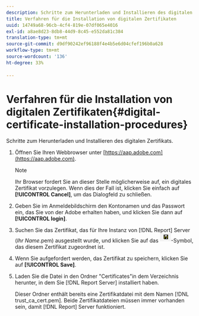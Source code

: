 ```yaml
---
description: Schritte zum Herunterladen und Installieren des digitalen Zertifikats.
title: Verfahren für die Installation von digitalen Zertifikaten
uuid: 14749a68-96cb-4cf4-819e-07df065e4016
exl-id: a8ae8d23-8db8-44d9-8c45-e552da81c384
translation-type: tm+mt
source-git-commit: d9df90242ef96188f4e4b5e6d04cfef196b0a628
workflow-type: tm+mt
source-wordcount: '136'
ht-degree: 33%

---
```


# Verfahren für die Installation von digitalen Zertifikaten{#digital-certificate-installation-procedures}

Schritte zum Herunterladen und Installieren des digitalen Zertifikats.

1. Öffnen Sie Ihren Webbrowser unter [https://aap.adobe.com](https://aap.adobe.com).

   >[!NOTE]
   >
   >Ihr Browser fordert Sie an dieser Stelle möglicherweise auf, ein digitales Zertifikat vorzulegen. Wenn dies der Fall ist, klicken Sie einfach auf **[!UICONTROL Cancel]**, um das Dialogfeld zu schließen.

1. Geben Sie im Anmeldebildschirm den Kontonamen und das Passwort ein, das Sie von der Adobe erhalten haben, und klicken Sie dann auf **[!UICONTROL login]**.
1. Suchen Sie das Zertifikat, das für Ihre Instanz von [!DNL Report] Server (*Ihr Name*.pem) ausgestellt wurde, und klicken Sie auf das ![](assets/btn_save_certificatedownload.PNG)-Symbol, das diesem Zertifikat zugeordnet ist.
1. Wenn Sie aufgefordert werden, das Zertifikat zu speichern, klicken Sie auf **[!UICONTROL Save]**.
1. Laden Sie die Datei in den Ordner &quot;Certificates&quot;in dem Verzeichnis herunter, in dem Sie [!DNL Report Server] installiert haben.

   Dieser Ordner enthält bereits eine Zertifikatdatei mit dem Namen [!DNL trust_ca_cert.pem]. Beide Zertifikatdateien müssen immer vorhanden sein, damit [!DNL Report] Server funktioniert.
